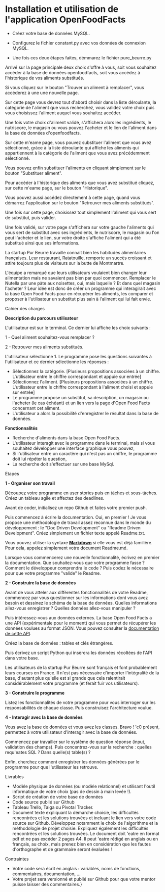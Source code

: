 # Installation et utilisation de l'application OpenFoodFacts 

- Créez votre base de données MySQL.

- Configurez le fichier constant.py avec vos données de connexion MySQL.


- Une fois ces deux étapes faites, démmarez le fichier pure_beurre.py

Arrivé sur la page principale deux choix s'offre à vous, soit vous souhaitez accéder à la base de données openfoodfacts, soit vous accédez à l'historique de vos aliments substitués.


Si vous cliquez sur le bouton "Trouver un aliment à remplacer", vous accéderez à une une nouvelle page.

Sur cette page vous devrez tout d'abord choisir dans la liste déroulante, la catégorie de l'aliment que vous recherchez, vous validez votre choix puis vous choisissez l'aliment auquel vous souhaitez accéder.

Une fois votre choix d'aliment validé, s'affichera alors les ingrédients, le nutriscore, le magasin ou vous pouvez l'acheter et le lien de l'aliment dans la base de données d'openfoodfacts.


Sur cette m'eame page, vous pouvez substituer l'aliment que vous avez sélectionné, gràce à la liste déroulante qui affiche les aliments qui appartiennent à la catégorie de l'aliment que vous avez précédemment sélectionné.


Vous pouvez enfin substituer l'aliments en cliquant simplement sur le bouton "Substituer aliment".


Pour accéder à l'historique des aliments que vous avez substitué cliquez, sur cette m'eame page, sur le bouton "Historique".

Vous pouvez aussi accédez directement à cette page, quand vous démarrez l'application sur le bouton "Retrouver mes aliments substitués".


Une fois sur cette page, choisissez tout simplement l'aliment qui vous sert de substitut, puis valider.


Une fois validé, sur votre page s'affichera sur votre gauche l'aliments qui vous sert de substitut avec ses ingrédients, le nutriscore, le magasin ou l'on peut l'acheter et le lien, sur votre droite s'affiche l'aliment qui a été substitué ainsi que ses informations.













La startup Pur Beurre travaille connait bien les habitudes alimentaires françaises. Leur restaurant, Ratatouille, remporte un succès croissant et attire toujours plus de visiteurs sur la butte de Montmartre.

L'équipe a remarqué que leurs utilisateurs voulaient bien changer leur alimentation mais ne savaient pas bien par quoi commencer. Remplacer le Nutella par une pàte aux noisettes, oui, mais laquelle ? Et dans quel magasin l'acheter ? Leur idée est donc de créer un programme qui interagirait avec la base Open Food Facts pour en récupérer les aliments, les comparer et proposer à l'utilisateur un substitut plus sain à l'aliment qui lui fait envie.

Cahier des charges

**Description du parcours utilisateur**

L'utilisateur est sur le terminal. Ce dernier lui affiche les choix suivants :

1 - Quel aliment souhaitez-vous remplacer ?

2 - Retrouver mes aliments substitués.

L'utilisateur sélectionne 1. Le programme pose les questions suivantes à l'utilisateur et ce dernier sélectionne les réponses :

-   Sélectionnez la catégorie. [Plusieurs propositions associées à un chiffre. L'utilisateur entre le chiffre correspondant et appuie sur entrée]
-   Sélectionnez l'aliment. [Plusieurs propositions associées à un chiffre. L'utilisateur entre le chiffre correspondant à l'aliment choisi et appuie sur entrée]
-   Le programme propose un substitut, sa description, un magasin ou l'acheter (le cas échéant) et un lien vers la page d'Open Food Facts concernant cet aliment.
-   L'utilisateur a alors la possibilité d'enregistrer le résultat dans la base de données.

**Fonctionnalités**

-   Recherche d'aliments dans la base Open Food Facts.
-   L'utilisateur interagit avec le programme dans le terminal, mais si vous souhaitez développer une interface graphique vous pouvez,
-   Si l'utilisateur entre un caractère qui n'est pas un chiffre, le programme doit lui répéter la question,
-   La recherche doit s'effectuer sur une base MySql.

Etapes

**1 - Organiser son travail**

Découpez votre programme en user stories puis en tàches et sous-tàches. Créez un tableau agile et affectez des deadlines.

Avant de coder, initialisez un repo Github et faites votre premier push.

Puis commencez à écrire la documentation. Oui, en premier ! Je vous propose une méthodologie de travail assez reconnue dans le monde du développement : le "Doc Driven Development" ou "Readme Driven Development". Créez simplement un fichier texte appelé Readme.txt.

Vous pouvez utiliser la syntaxe [**Markdown**](https://guides.github.com/features/mastering-markdown/) si elle vous est déjà familière. Pour cela, appelez simplement votre document Readme.md.

Lorsque vous commencerez une nouvelle fonctionnalité, écrivez en premier la documentation. Que souhaitez-vous que votre programme fasse ? Comment le développeur comprendra le code ? Puis codez le nécessaire pour que votre programme "valide" le Readme.

**2 - Construire la base de données**

Avant de vous atteler aux différentes fonctionnalités de votre Readme, commencez par vous questionner sur les informations dont vous avez besoin et dessinez le schéma de la base de données. Quelles informations allez-vous enregistrer ? Quelles données allez-vous manipuler ?

Puis intéressez-vous aux données externes. La base Open Food Facts a une API (expérimentale pour le moment) qui vous permet de récupérer les données voulues au format JSON. Vous pouvez consulter la [documentation de cette API](http://en.wiki.openfoodfacts.org/Project:API).

Créez la base de données : tables et clés étrangères.

Puis écrivez un script Python qui insèrera les données récoltées de l'API dans votre base.

Les utilisateurs de la startup Pur Beurre sont français et font probablement leurs courses en France. Il n'est pas nécessaire d'importer l'intégralité de la base, d'autant plus qu'elle est si grande que cela ralentirait considérablement votre programme (et ferait fuir vos utilisateurs).

**3 - Construire le programme**

Listez les fonctionnalités de votre programme pour vous interroger sur les responsabilités de chaque classe. Puis construisez l'architecture voulue.

**4 - Interagir avec la base de données**

Vous avez la base de données et vous avez les classes. Bravo ! 'c0 présent, permettez à votre utilisateur d'interagir avec la base de données.

Commencez par travailler sur le système de question réponse (input, validation des champs). Puis concentrez-vous sur la recherche : quelles requ'eates SQL ? Dans quelle(s) table(s) ?

Enfin, cherchez comment enregistrer les données générées par le programme pour que l'utilisateur les retrouve.

Livrables

-   Modèle physique de données (ou modèle relationnel) et utilisant l'outil informatique de votre choix (pas de dessin à main levée !).
-   Script de création de votre base de données
-   Code source publié sur Github
-   Tableau Trello, Taiga ou Pivotal Tracker.
-   Document texte expliquant la démarche choisie, les difficultés rencontrées et les solutions trouvées et incluant le lien vers votre code source sur Github. Développez notamment le choix de l'algorithme et la méthodologie de projet choisie. Expliquez également les difficultés rencontrées et les solutions trouvées. Le document doit 'eatre en format pdf et ne pas excéder 2 pages A4. Il peut 'eatre rédigé en anglais ou en français, au choix, mais prenez bien en considération que les fautes d'orthographe et de grammaire seront évaluées !

Contraintes

-   Votre code sera écrit en anglais : variables, noms de fonctions, commentaires, documentation, ...
-   Votre projet sera versionné et publié sur Github pour que votre mentor puisse laisser des commentaires.}
